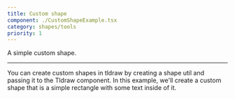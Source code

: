 ```yaml
---
title: Custom shape
component: ./CustomShapeExample.tsx
category: shapes/tools
priority: 1
---
```


A simple custom shape.

---

You can create custom shapes in tldraw by creating a shape util and passing it to the Tldraw component.
In this example, we'll create a custom shape that is a simple rectangle with some text inside of it.
